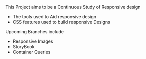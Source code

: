 This Project aims to be a Continuous Study of Responsive design
- The tools used to Aid responsive design
- CSS features used to build responsive Designs

Upcoming Branches include
- Responsive Images
- StoryBook
- Container Queries


